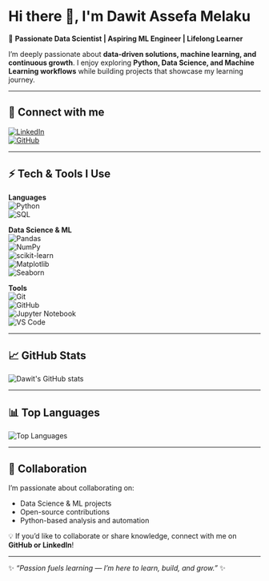 # Hi there 👋, I'm Dawit Assefa Melaku  

🎯 **Passionate Data Scientist | Aspiring ML Engineer | Lifelong Learner**  

I’m deeply passionate about **data-driven solutions, machine learning, and continuous growth**. I enjoy exploring **Python, Data Science, and Machine Learning workflows** while building projects that showcase my learning journey.  

---

## 🔗 Connect with me  
[![LinkedIn](https://img.shields.io/badge/LinkedIn-0077B5?style=for-the-badge&logo=linkedin&logoColor=white)](https://www.linkedin.com/in/dawit-assefa-melaku)  
[![GitHub](https://img.shields.io/badge/GitHub-100000?style=for-the-badge&logo=github&logoColor=white)](https://github.com/dawit-777)  

---

## ⚡ Tech & Tools I Use  

**Languages**  
![Python](https://img.shields.io/badge/Python-3776AB?style=for-the-badge&logo=python&logoColor=white)  
![SQL](https://img.shields.io/badge/SQL-003B57?style=for-the-badge&logo=postgresql&logoColor=white)  

**Data Science & ML**  
![Pandas](https://img.shields.io/badge/Pandas-150458?style=for-the-badge&logo=pandas&logoColor=white)  
![NumPy](https://img.shields.io/badge/NumPy-013243?style=for-the-badge&logo=numpy&logoColor=white)  
![scikit-learn](https://img.shields.io/badge/scikit--learn-F7931E?style=for-the-badge&logo=scikitlearn&logoColor=white)  
![Matplotlib](https://img.shields.io/badge/Matplotlib-013243?style=for-the-badge&logo=plotly&logoColor=white)  
![Seaborn](https://img.shields.io/badge/Seaborn-2E4C6D?style=for-the-badge&logoColor=white)  

**Tools**  
![Git](https://img.shields.io/badge/Git-F05032?style=for-the-badge&logo=git&logoColor=white)  
![GitHub](https://img.shields.io/badge/GitHub-181717?style=for-the-badge&logo=github&logoColor=white)  
![Jupyter Notebook](https://img.shields.io/badge/Jupyter-F37626?style=for-the-badge&logo=jupyter&logoColor=white)  
![VS Code](https://img.shields.io/badge/VS%20Code-0078D4?style=for-the-badge&logo=visual-studio-code&logoColor=white)  

---

## 📈 GitHub Stats  
![Dawit's GitHub stats](https://github-readme-stats.vercel.app/api?username=dawit-777&show_icons=true&theme=radical)  

---

## 📊 Top Languages  
![Top Languages](https://github-readme-stats.vercel.app/api/top-langs/?username=dawit-777&layout=compact&theme=radical&hide=R,Bash,Plotly)  

---

## 🤝 Collaboration  
I’m passionate about collaborating on:  
- Data Science & ML projects  
- Open-source contributions  
- Python-based analysis and automation  

💡 If you’d like to collaborate or share knowledge, connect with me on **GitHub or LinkedIn**!  

---

✨ *“Passion fuels learning — I’m here to learn, build, and grow.”* ✨
